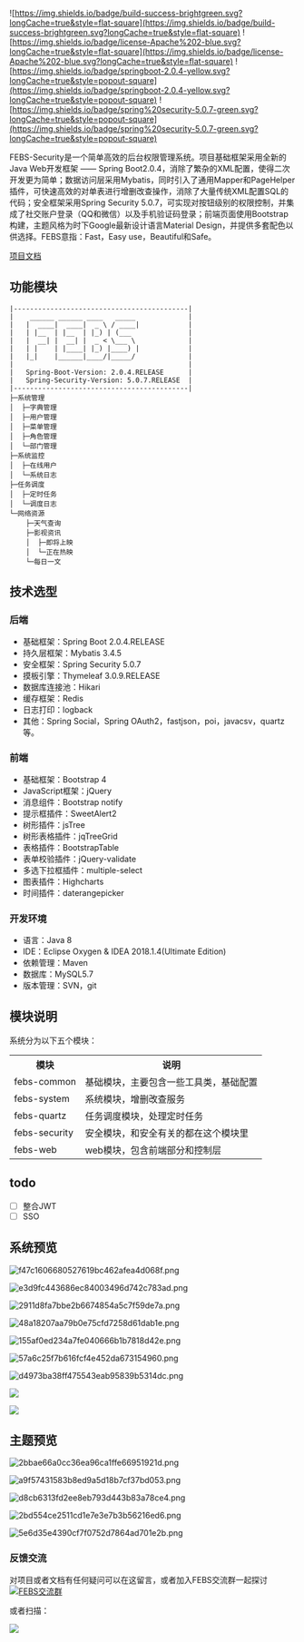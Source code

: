 ![https://img.shields.io/badge/build-success-brightgreen.svg?longCache=true&style=flat-square](https://img.shields.io/badge/build-success-brightgreen.svg?longCache=true&style=flat-square)
![https://img.shields.io/badge/license-Apache%202-blue.svg?longCache=true&style=flat-square](https://img.shields.io/badge/license-Apache%202-blue.svg?longCache=true&style=flat-square)
![https://img.shields.io/badge/springboot-2.0.4-yellow.svg?longCache=true&style=popout-square](https://img.shields.io/badge/springboot-2.0.4-yellow.svg?longCache=true&style=popout-square)
![https://img.shields.io/badge/spring%20security-5.0.7-green.svg?longCache=true&style=popout-square](https://img.shields.io/badge/spring%20security-5.0.7-green.svg?longCache=true&style=popout-square)

FEBS-Security是一个简单高效的后台权限管理系统。项目基础框架采用全新的Java Web开发框架 —— Spring Boot2.0.4，消除了繁杂的XML配置，使得二次开发更为简单；数据访问层采用Mybatis，同时引入了通用Mapper和PageHelper插件，可快速高效的对单表进行增删改查操作，消除了大量传统XML配置SQL的代码；安全框架采用Spring Security 5.0.7，可实现对按钮级别的权限控制，并集成了社交账户登录（QQ和微信）以及手机验证码登录；前端页面使用Bootstrap构建，主题风格为时下Google最新设计语言Material Design，并提供多套配色以供选择。FEBS意指：Fast，Easy use，Beautiful和Safe。

[项目文档](https://security.mrbird.cc/)

## 功能模块

```
|-------------------------------------------|
|    ______ ______ ____   _____             |
|   |  ____|  ____|  _ \ / ____|            |
|   | |__  | |__  | |_) | (___              |
|   |  __| |  __| |  _ < \___ \             |
|   | |    | |____| |_) |____) |            |
|   |_|    |______|____/|_____/             |
|                                           |
|   Spring-Boot-Version: 2.0.4.RELEASE      |
|   Spring-Security-Version: 5.0.7.RELEASE  |
|-------------------------------------------|
├─系统管理
│  ├─字典管理
│  ├─用户管理
│  ├─菜单管理
│  ├─角色管理
│  └─部门管理
├─系统监控
│  ├─在线用户
│  └─系统日志
├─任务调度
│  ├─定时任务
│  └─调度日志
└─网络资源
    ├─天气查询
    ├─影视资讯
    │  ├─即将上映
    │  └─正在热映
    └─每日一文
```


## 技术选型

### 后端

- 基础框架：Spring Boot 2.0.4.RELEASE
- 持久层框架：Mybatis 3.4.5
- 安全框架：Spring Security 5.0.7
- 摸板引擎：Thymeleaf 3.0.9.RELEASE
- 数据库连接池：Hikari
- 缓存框架：Redis
- 日志打印：logback
- 其他：Spring Social，Spring OAuth2，fastjson，poi，javacsv，quartz等。

### 前端
- 基础框架：Bootstrap 4
- JavaScript框架：jQuery
- 消息组件：Bootstrap notify
- 提示框插件：SweetAlert2
- 树形插件：jsTree
- 树形表格插件：jqTreeGrid
- 表格插件：BootstrapTable
- 表单校验插件：jQuery-validate
- 多选下拉框插件：multiple-select
- 图表插件：Highcharts
- 时间插件：daterangepicker

### 开发环境
- 语言：Java 8
- IDE：Eclipse Oxygen & IDEA 2018.1.4(Ultimate Edition)
- 依赖管理：Maven
- 数据库：MySQL5.7
- 版本管理：SVN，git

## 模块说明
系统分为以下五个模块：
<table>
<tr>
	<th>模块</th>
	<th>说明</th>
</tr>
<tr>
	<td>febs-common</td>
	<td>基础模块，主要包含一些工具类，基础配置</td>
</tr>	
<tr>
	<td>febs-system</td>
	<td>系统模块，增删改查服务</td>
</tr>
<tr>
	<td>febs-quartz</td>
	<td>任务调度模块，处理定时任务</td>
</tr>
<tr>
	<td>febs-security</td>
	<td>安全模块，和安全有关的都在这个模块里</td>
</tr>
<tr>
	<td>febs-web</td>
	<td>web模块，包含前端部分和控制层</td>
</tr>
</table>	

## todo
- [ ]  整合JWT
- [ ]  SSO

## 系统预览

![f47c1606680527619bc462afea4d068f.png](http://olwqftdzl.bkt.clouddn.com/18-4-18/64420208.jpg)

![e3d9fc443686ec84003496d742c783ad.png](http://olwqftdzl.bkt.clouddn.com/18-4-18/50183418.jpg)

![2911d8fa7bbe2b6674854a5c7f59de7a.png](http://olwqftdzl.bkt.clouddn.com/18-4-18/57316459.jpg)

![48a18207aa79b0e75cfd7258d61dab1e.png](http://olwqftdzl.bkt.clouddn.com/18-4-18/31072514.jpg)

![155af0ed234a7fe040666b1b7818d42e.png](http://olwqftdzl.bkt.clouddn.com/18-4-18/38600911.jpg)

![57a6c25f7b616fcf4e452da673154960.png](http://olwqftdzl.bkt.clouddn.com/18-4-18/5832650.jpg)

![d4973ba38ff475543eab95839b5314dc.png](http://olwqftdzl.bkt.clouddn.com/18-4-18/99045302.jpg)

![](http://olwqftdzl.bkt.clouddn.com/18-6-29/66445963.jpg)

![](http://olwqftdzl.bkt.clouddn.com/18-6-29/18024225.jpg)

## 主题预览

![2bbae66a0cc36ea96ca1ffe66951921d.png](http://olwqftdzl.bkt.clouddn.com/18-4-18/21305793.jpg)

![a9f57431583b8ed9a5d18b7cf37bd053.png](http://olwqftdzl.bkt.clouddn.com/18-4-18/22217970.jpg)

![d8cb6313fd2ee8eb793d443b83a78ce4.png](http://olwqftdzl.bkt.clouddn.com/18-4-18/6580523.jpg)

![2bd554ce2511cd1e7e3e7b3b56216ed6.png](http://olwqftdzl.bkt.clouddn.com/18-4-18/86512301.jpg)

![5e6d35e4390cf7f0752d7864ad701e2b.png](http://olwqftdzl.bkt.clouddn.com/18-4-18/81830531.jpg)

### 反馈交流
对项目或者文档有任何疑问可以在这留言，或者加入FEBS交流群一起探讨<a target="_blank" href="//shang.qq.com/wpa/qunwpa?idkey=4ce4501ab0677b0679cc55d7e4c411b9239beb4a2e358f8b4eaff058ed18cc6a"><img border="0" src="//pub.idqqimg.com/wpa/images/group.png" alt="FEBS交流群" title="FEBS交流群"></a>

或者扫描：

![](http://olwqftdzl.bkt.clouddn.com/18-9-18/77785846.jpg)
